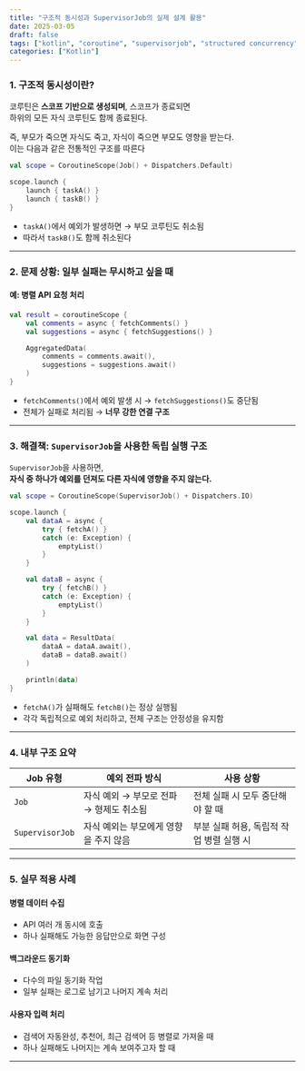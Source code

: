 ```yaml
---
title: "구조적 동시성과 SupervisorJob의 실제 설계 활용"
date: 2025-03-05
draft: false
tags: ["kotlin", "coroutine", "supervisorjob", "structured concurrency", "exception handling"]
categories: ["Kotlin"]
---
```


### 1. 구조적 동시성이란?

코루틴은 **스코프 기반으로 생성되며**, 스코프가 종료되면  
하위의 모든 자식 코루틴도 함께 종료된다.

즉, 부모가 죽으면 자식도 죽고, 자식이 죽으면 부모도 영향을 받는다.  
이는 다음과 같은 전통적인 구조를 따른다

```kotlin
val scope = CoroutineScope(Job() + Dispatchers.Default)

scope.launch {
    launch { taskA() }
    launch { taskB() }
}
```

- `taskA()`에서 예외가 발생하면 → 부모 코루틴도 취소됨
- 따라서 `taskB()`도 함께 취소된다

---

### 2. 문제 상황: 일부 실패는 무시하고 싶을 때

#### 예: 병렬 API 요청 처리

```kotlin
val result = coroutineScope {
    val comments = async { fetchComments() }
    val suggestions = async { fetchSuggestions() }

    AggregatedData(
        comments = comments.await(),
        suggestions = suggestions.await()
    )
}
```

- `fetchComments()`에서 예외 발생 시 → `fetchSuggestions()`도 중단됨
- 전체가 실패로 처리됨 → **너무 강한 연결 구조**

---

### 3. 해결책: `SupervisorJob`을 사용한 독립 실행 구조

`SupervisorJob`을 사용하면,  
**자식 중 하나가 예외를 던져도 다른 자식에 영향을 주지 않는다.**

```kotlin
val scope = CoroutineScope(SupervisorJob() + Dispatchers.IO)

scope.launch {
    val dataA = async {
        try { fetchA() }
        catch (e: Exception) {
            emptyList()
        }
    }

    val dataB = async {
        try { fetchB() }
        catch (e: Exception) {
            emptyList()
        }
    }

    val data = ResultData(
        dataA = dataA.await(),
        dataB = dataB.await()
    )

    println(data)
}
```

- `fetchA()`가 실패해도 `fetchB()`는 정상 실행됨
- 각각 독립적으로 예외 처리하고, 전체 구조는 안정성을 유지함

---

### 4. 내부 구조 요약

| Job 유형 | 예외 전파 방식 | 사용 상황 |
|----------|----------------|-----------|
| `Job` | 자식 예외 → 부모로 전파 → 형제도 취소됨 | 전체 실패 시 모두 중단해야 할 때 |
| `SupervisorJob` | 자식 예외는 부모에게 영향을 주지 않음 | 부분 실패 허용, 독립적 작업 병렬 실행 시 |

---

### 5. 실무 적용 사례

#### 병렬 데이터 수집

- API 여러 개 동시에 호출
- 하나 실패해도 가능한 응답만으로 화면 구성

#### 백그라운드 동기화

- 다수의 파일 동기화 작업
- 일부 실패는 로그로 남기고 나머지 계속 처리

#### 사용자 입력 처리

- 검색어 자동완성, 추천어, 최근 검색어 등 병렬로 가져올 때  
- 하나 실패해도 나머지는 계속 보여주고자 할 때

---